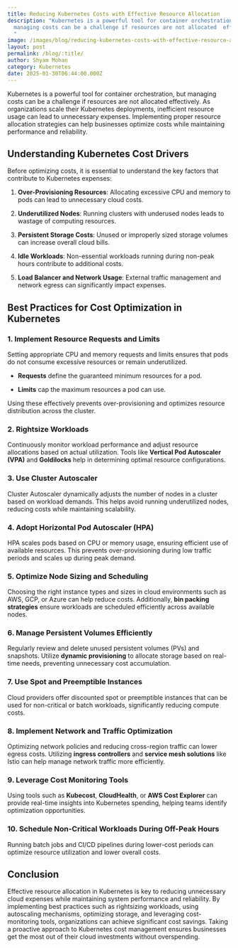 ```yaml
---
title: Reducing Kubernetes Costs with Effective Resource Allocation
description: "Kubernetes is a powerful tool for container orchestration, but
  managing costs can be a challenge if resources are not allocated  effectively.
  "
image: /images/blog/reducing-kubernetes-costs-with-effective-resource-allocation.webp
layout: post
permalink: /blog/:title/
author: Shyam Mohan
category: Kubernetes
date: 2025-01-30T06:44:00.000Z
---
```


Kubernetes is a powerful tool for container orchestration, but managing costs can be a challenge if resources are not allocated effectively. As organizations scale their Kubernetes deployments, inefficient resource usage can lead to unnecessary expenses. Implementing proper resource allocation strategies can help businesses optimize costs while maintaining performance and reliability.

## Understanding Kubernetes Cost Drivers

Before optimizing costs, it is essential to understand the key factors that contribute to Kubernetes expenses:

1.  **Over-Provisioning Resources**: Allocating excessive CPU and memory to pods can lead to unnecessary cloud costs.
    
2.  **Underutilized Nodes**: Running clusters with underused nodes leads to wastage of computing resources.
    
3.  **Persistent Storage Costs**: Unused or improperly sized storage volumes can increase overall cloud bills.
    
4.  **Idle Workloads**: Non-essential workloads running during non-peak hours contribute to additional costs.
    
5.  **Load Balancer and Network Usage**: External traffic management and network egress can significantly impact expenses.
    

## Best Practices for Cost Optimization in Kubernetes

### 1. Implement Resource Requests and Limits

Setting appropriate CPU and memory requests and limits ensures that pods do not consume excessive resources or remain underutilized.

-   **Requests** define the guaranteed minimum resources for a pod.
    
-   **Limits** cap the maximum resources a pod can use.
    

Using these effectively prevents over-provisioning and optimizes resource distribution across the cluster.

### 2. Rightsize Workloads

Continuously monitor workload performance and adjust resource allocations based on actual utilization. Tools like **Vertical Pod Autoscaler (VPA)** and **Goldilocks** help in determining optimal resource configurations.

### 3. Use Cluster Autoscaler

Cluster Autoscaler dynamically adjusts the number of nodes in a cluster based on workload demands. This helps avoid running underutilized nodes, reducing costs while maintaining scalability.

### 4. Adopt Horizontal Pod Autoscaler (HPA)

HPA scales pods based on CPU or memory usage, ensuring efficient use of available resources. This prevents over-provisioning during low traffic periods and scales up during peak demand.

### 5. Optimize Node Sizing and Scheduling

Choosing the right instance types and sizes in cloud environments such as AWS, GCP, or Azure can help reduce costs. Additionally, **bin packing strategies** ensure workloads are scheduled efficiently across available nodes.

### 6. Manage Persistent Volumes Efficiently

Regularly review and delete unused persistent volumes (PVs) and snapshots. Utilize **dynamic provisioning** to allocate storage based on real-time needs, preventing unnecessary cost accumulation.

### 7. Use Spot and Preemptible Instances

Cloud providers offer discounted spot or preemptible instances that can be used for non-critical or batch workloads, significantly reducing compute costs.

### 8. Implement Network and Traffic Optimization

Optimizing network policies and reducing cross-region traffic can lower egress costs. Utilizing **ingress controllers** and **service mesh solutions** like Istio can help manage network traffic more efficiently.

### 9. Leverage Cost Monitoring Tools

Using tools such as **Kubecost**, **CloudHealth**, or **AWS Cost Explorer** can provide real-time insights into Kubernetes spending, helping teams identify optimization opportunities.

### 10. Schedule Non-Critical Workloads During Off-Peak Hours

Running batch jobs and CI/CD pipelines during lower-cost periods can optimize resource utilization and lower overall costs.

## Conclusion

Effective resource allocation in Kubernetes is key to reducing unnecessary cloud expenses while maintaining system performance and reliability. By implementing best practices such as rightsizing workloads, using autoscaling mechanisms, optimizing storage, and leveraging cost-monitoring tools, organizations can achieve significant cost savings. Taking a proactive approach to Kubernetes cost management ensures businesses get the most out of their cloud investments without overspending.
